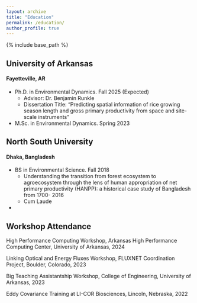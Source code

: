 ```yaml
---
layout: archive
title: "Education"
permalink: /education/
author_profile: true
---
```


{% include base_path %}
<!--
{% for post in site.education reversed %}
  {% include archive-single.html %}
{% endfor %} -->

## University of Arkansas
#### Fayetteville, AR

- Ph.D. in Environmental Dynamics. Fall 2025 (Expected)
	- Advisor: Dr. Benjamin Runkle
	- Dissertation Title: <q>Predicting spatial information of rice growing season length and gross primary productivity from space and site-scale instruments</q>
- M.Sc. in Environmental Dynamics. Spring 2023

## North South University
#### Dhaka, Bangladesh

- BS in Environmental Science. Fall 2018
	- Understanding the transition from forest ecosystem to agroecosystem through the lens of human appropriation of net primary productivity (HANPP): a historical case study of Bangladesh from 1700- 2016</q>
	- Cum Laude
 - 
## Workshop Attendance

High Performance Computing Workshop, Arkansas High Performance Computing Center, University of Arkansas, 2024

Linking Optical and Energy Fluxes Workshop, FLUXNET Coordination Project, Boulder, Colorado, 2023

Big Teaching Assistantship Workshop, College of Engineering, University of Arkansas, 2023

Eddy Covariance Training at LI-COR Biosciences, Lincoln, Nebraska, 2022

